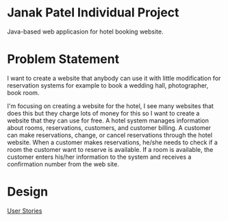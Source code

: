 # Janak Patel Individual Project

Java-based web applicasion for hotel booking website.

# Problem Statement

I want to create a website that anybody can use it with little modification for reservation systems for example to book a wedding hall, photographer, book room.

I'm focusing on creating a website for the hotel, I see many websites that does this but they charge lots of money for this so I want to create a website that they can use for free.
A hotel system manages information about rooms, reservations, customers, and customer billing. A customer can make reservations, change, or cancel reservations through the hotel website. When a customer makes reservations, he/she needs to check if a room the customer want to reserve is available. If a room is available, the customer enters his/her information to the system and receives a confirmation number from the web site.

# Design
[User Stories](https://github.com/janaknpatel95/HotelWebsite/blob/master/DesignDocument/UserStory.md)